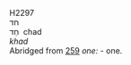 <body>
  <p>H2297<br>  חד  <br> חַד  ‎  chad  <br><i>khad </i><br>Abridged from <a href="h0259.htm">259</a>  <i>one: - </i>one.<br></p>
 </body>